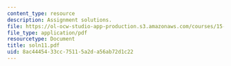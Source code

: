 ```yaml
---
content_type: resource
description: Assignment solutions.
file: https://ol-ocw-studio-app-production.s3.amazonaws.com/courses/15-988-system-dynamics-self-study-fall-1998-spring-1999/8ac4445433cc75115a2da56ab72d1c22_soln11.pdf
file_type: application/pdf
resourcetype: Document
title: soln11.pdf
uid: 8ac44454-33cc-7511-5a2d-a56ab72d1c22
---
```


